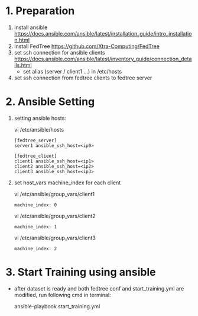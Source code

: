# 1. Preparation
1. install ansible https://docs.ansible.com/ansible/latest/installation_guide/intro_installation.html
2. install FedTree https://github.com/Xtra-Computing/FedTree
3. set ssh connection for ansible clients https://docs.ansible.com/ansible/latest/inventory_guide/connection_details.html
    * set alias (server / client1 ...) in /etc/hosts
4. set ssh connection from fedtree clients to fedtree server

# 2. Ansible Setting
1. setting ansible hosts:

      vi /etc/ansible/hosts
   
       [fedtree_server]
       server1 ansible_ssh_host=<ip0>

       [fedtree_client]
       client1 ansible_ssh_host=<ip1>
       client2 ansible_ssh_host=<ip2>
       client3 ansible_ssh_host=<ip3>
2. set host_vars machine_index for each client
  
      vi /etc/ansible/group_vars/client1
       
       machine_index: 0
  
      vi /etc/ansible/group_vars/client2
          
       machine_index: 1
      
      vi /etc/ansible/group_vars/client3
       
       machine_index: 2

# 3. Start Training using ansible
   * after dataset is ready and both fedtree conf and start_training.yml are modified, run following cmd in terminal:
      
      ansible-playbook start_training.yml
            
